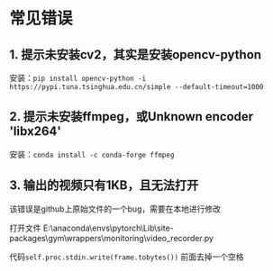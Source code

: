 # 常见错误
## 1. 提示未安装cv2，其实是安装opencv-python
安装：`pip install opencv-python -i  https://pypi.tuna.tsinghua.edu.cn/simple --default-timeout=1000`

## 2. 提示未安装ffmpeg，或Unknown encoder 'libx264'
安装：`conda install -c conda-forge ffmpeg`

## 3. 输出的视频只有1KB，且无法打开
该错误是github上原始文件的一个bug，需要在本地进行修改

打开文件 E:\anaconda\envs\pytorch\Lib\site-packages\gym\wrappers\monitoring\video_recorder.py 

代码`self.proc.stdin.write(frame.tobytes())` 前面去掉一个空格
